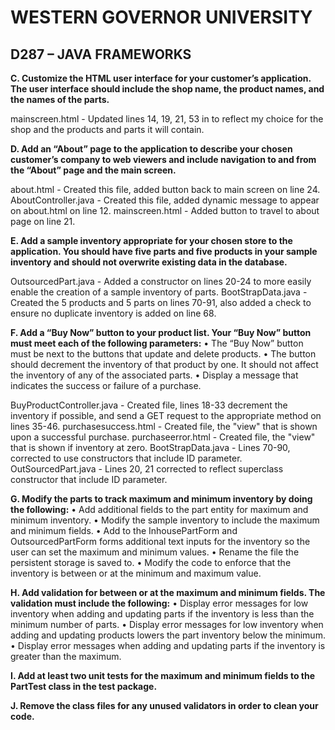 # WESTERN GOVERNOR UNIVERSITY 
## D287 – JAVA FRAMEWORKS

**C.  Customize the HTML user interface for your customer’s application. The user interface should include the shop name, the product names, and the names of the parts.**

mainscreen.html - Updated lines 14, 19, 21, 53 in  to reflect my choice for the shop and the products and parts it will contain.

**D.  Add an “About” page to the application to describe your chosen customer’s company to web viewers and include navigation to and from the “About” page and the main screen.**

about.html - Created this file, added button back to main screen on line 24.
AboutController.java - Created this file, added dynamic message to appear on about.html on line 12.
mainscreen.html - Added button to travel to about page on line 21.

**E.  Add a sample inventory appropriate for your chosen store to the application. You should have five parts and five products in your sample inventory and should not overwrite existing data in the database.**

OutsourcedPart.java - Added a constructor on lines 20-24 to more easily enable the creation of a sample inventory of parts.
BootStrapData.java - Created the 5 products and 5 parts on lines 70-91, also added a check to ensure no duplicate inventory is added on line 68.

**F.  Add a “Buy Now” button to your product list. Your “Buy Now” button must meet each of the following parameters:**
•  The “Buy Now” button must be next to the buttons that update and delete products.
•  The button should decrement the inventory of that product by one. It should not affect the inventory of any of the associated parts.
•  Display a message that indicates the success or failure of a purchase.

BuyProductController.java - Created file, lines 18-33 decrement the inventory if possible, and send a GET request to the appropriate method on lines 35-46.
purchasesuccess.html - Created file, the "view" that is shown upon a successful purchase.
purchaseerror.html - Created file, the "view" that is shown if inventory at zero.
BootStrapData.java - Lines 70-90, corrected to use constructors that include ID parameter.
OutSourcedPart.java - Lines 20, 21 corrected to reflect superclass constructor that include ID parameter.

**G.  Modify the parts to track maximum and minimum inventory by doing the following:**
•  Add additional fields to the part entity for maximum and minimum inventory.
•  Modify the sample inventory to include the maximum and minimum fields.
•  Add to the InhousePartForm and OutsourcedPartForm forms additional text inputs for the inventory so the user can set the maximum and minimum values.
•  Rename the file the persistent storage is saved to.
•  Modify the code to enforce that the inventory is between or at the minimum and maximum value.


**H.  Add validation for between or at the maximum and minimum fields. The validation must include the following:**
•  Display error messages for low inventory when adding and updating parts if the inventory is less than the minimum number of parts.
•  Display error messages for low inventory when adding and updating products lowers the part inventory below the minimum.
•  Display error messages when adding and updating parts if the inventory is greater than the maximum.


**I.  Add at least two unit tests for the maximum and minimum fields to the PartTest class in the test package.**


**J.  Remove the class files for any unused validators in order to clean your code.**

